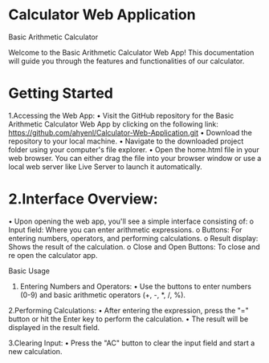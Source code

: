 # Calculator Web Application
 Basic Arithmetic Calculator

 Welcome to the Basic Arithmetic Calculator Web App! This documentation will guide you through the features and functionalities of our calculator.

# Getting Started
  1.Accessing the Web App:
			•	Visit the GitHub repository for the Basic Arithmetic Calculator Web App by clicking on the following link: https://github.com/ahyenl/Calculator-Web-Application.git
			•	Download the repository to your local machine.
			•	Navigate to the downloaded project folder using your computer's file explorer.
		•	Open the home.html file in your web browser. You can either drag the file into your browser window or use a local web server like Live Server to launch it automatically.

# 2.Interface Overview:
•	Upon opening the web app, you'll see a simple interface consisting of:
o	Input field: Where you can enter arithmetic expressions.
o	Buttons: For entering numbers, operators, and performing calculations.
o	Result display: Shows the result of the calculation.
o	Close and Open Buttons: To close and re open the calculator app. 

Basic Usage
1. Entering Numbers and Operators:
•	Use the buttons to enter numbers (0-9) and basic arithmetic operators (+, -, *, /, %).

2.Performing Calculations:
•	After entering the expression, press the "=" button or hit the Enter key to perform the calculation.
•	The result will be displayed in the result field.

3.Clearing Input:
•	Press the "AC" button to clear the input field and start a new calculation.

